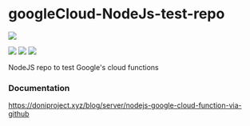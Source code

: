 # googleCloud-NodeJs-test-repo
![](https://drive.google.com/uc?export=view&id=1rEZ4RLYvtQCjZdFAAT1rVt_uY1xCD87E)

![](https://img.shields.io/badge/build-passing-brightgreen)
![](https://img.shields.io/badge/version-v1.0.0-blue)
![](https://img.shields.io/badge/node-%3E%3D8.0-blue)

NodeJS repo to test Google's cloud functions

### Documentation
https://doniproject.xyz/blog/server/nodejs-google-cloud-function-via-github
